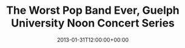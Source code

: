 ---
templateKey: event
guid: 089794a7-6eab-11ea-99c5-002590d1d1b0
date: 2013-01-31T12:00:00+00:00
eventTime: '12pm'
title: The Worst Pop Band Ever, Guelph University Noon Concert Series
artist: The Worst Pop Band Ever
city: Guelph
venue: Guelph University Noon Concert Series
group: The Worst Pop Band Ever
---